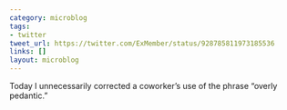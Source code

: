 ```yaml
---
category: microblog
tags:
- twitter
tweet_url: https://twitter.com/ExMember/status/928785811973185536
links: []
layout: microblog
---
```

Today I unnecessarily corrected a coworker’s use of the phrase “overly pedantic.”
